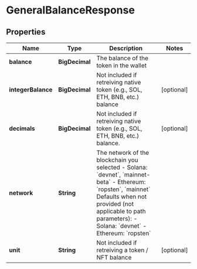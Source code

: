 

# GeneralBalanceResponse


## Properties

Name | Type | Description | Notes
------------ | ------------- | ------------- | -------------
**balance** | **BigDecimal** | The balance of the token in the wallet  | 
**integerBalance** | **BigDecimal** | Not included if retreiving native token (e.g., SOL, ETH, BNB, etc.) balance  |  [optional]
**decimals** | **BigDecimal** | Not included if retreiving native token (e.g., SOL, ETH, BNB, etc.) balance.  |  [optional]
**network** | **String** | The network of the blockchain you selected  - Solana: &#x60;devnet&#x60;, &#x60;mainnet-beta&#x60; - Ethereum: &#x60;ropsten&#x60;, &#x60;mainnet&#x60;  Defaults when not provided (not applicable to path parameters): - Solana: &#x60;devnet&#x60; - Ethereum: &#x60;ropsten&#x60; | 
**unit** | **String** | Not included if retreiving a token / NFT balance  |  [optional]



